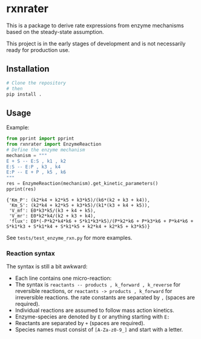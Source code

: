 # rxnrater

This is a package to derive rate expressions from enzyme mechanisms based on
the steady-state assumption.

This project is in the early stages of development and is not necessarily
ready for production use.

## Installation

```bash
# Clone the repository
# then
pip install .
```

## Usage

Example:

```python
from pprint import pprint
from rxnrater import EnzymeReaction
# Define the enzyme mechanism
mechanism = """
E + S -- E:S , k1 , k2
E:S -- E:P , k3 , k4
E:P -- E + P , k5 , k6
"""
res = EnzymeReaction(mechanism).get_kinetic_parameters()
pprint(res)
```
```
{'Km_P': (k2*k4 + k2*k5 + k3*k5)/(k6*(k2 + k3 + k4)),
 'Km_S': (k2*k4 + k2*k5 + k3*k5)/(k1*(k3 + k4 + k5)),
 'V_mf': E0*k3*k5/(k3 + k4 + k5),
 'V_mr': E0*k2*k4/(k2 + k3 + k4),
 'flux': E0*(-P*k2*k4*k6 + S*k1*k3*k5)/(P*k2*k6 + P*k3*k6 + P*k4*k6 + S*k1*k3 + S*k1*k4 + S*k1*k5 + k2*k4 + k2*k5 + k3*k5)}
```
See `tests/test_enzyme_rxn.py` for more examples.

### Reaction syntax

The syntax is still a bit awkward:

* Each line contains one micro-reaction:
* The syntax is `reactants -- products , k_forward , k_reverse`
  for reversible reactions, or
  `reactants -> products , k_forward` for irreversible reactions.
  the rate constants are separated by ` , ` (spaces are required).
* Individual reactions are assumed to follow mass action kinetics.
* Enzyme-species are denoted by `E` or anything starting with `E:`
* Reactants are separated by ` + ` (spaces are required).
* Species names must consist of `[A-Za-z0-9_]` and start with a letter.
